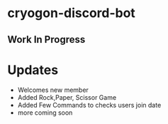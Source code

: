 # cryogon-discord-bot

## Work In Progress

# Updates
- Welcomes new member
- Added Rock,Paper, Scissor Game
- Added Few Commands to checks users join date
- more coming soon